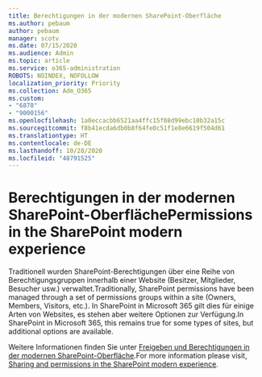 ```yaml
---
title: Berechtigungen in der modernen SharePoint-Oberfläche
ms.author: pebaum
author: pebaum
manager: scotv
ms.date: 07/15/2020
ms.audience: Admin
ms.topic: article
ms.service: o365-administration
ROBOTS: NOINDEX, NOFOLLOW
localization_priority: Priority
ms.collection: Adm_O365
ms.custom:
- "6870"
- "9000156"
ms.openlocfilehash: 1a0eccacbb6521aa4ffc15f08d99ebc10b32a15c
ms.sourcegitcommit: f8b41ecda6db0b8f64fe0c51f1e8e6619f504d61
ms.translationtype: HT
ms.contentlocale: de-DE
ms.lasthandoff: 10/28/2020
ms.locfileid: "48791525"
---
```

# <a name="permissions-in-the-sharepoint-modern-experience"></a><span data-ttu-id="5fbf8-102">Berechtigungen in der modernen SharePoint-Oberfläche</span><span class="sxs-lookup"><span data-stu-id="5fbf8-102">Permissions in the SharePoint modern experience</span></span>

<span data-ttu-id="5fbf8-103">Traditionell wurden SharePoint-Berechtigungen über eine Reihe von Berechtigungsgruppen innerhalb einer Website (Besitzer, Mitglieder, Besucher usw.) verwaltet.</span><span class="sxs-lookup"><span data-stu-id="5fbf8-103">Traditionally, SharePoint permissions have been managed through a set of permissions groups within a site (Owners, Members, Visitors, etc.).</span></span> <span data-ttu-id="5fbf8-104">In SharePoint in Microsoft 365 gilt dies für einige Arten von Websites, es stehen aber weitere Optionen zur Verfügung.</span><span class="sxs-lookup"><span data-stu-id="5fbf8-104">In SharePoint in Microsoft 365, this remains true for some types of sites, but additional options are available.</span></span>  

<span data-ttu-id="5fbf8-105">Weitere Informationen finden Sie unter [Freigeben und Berechtigungen in der modernen SharePoint-Oberfläche](https://docs.microsoft.com/sharepoint/modern-experience-sharing-permissions).</span><span class="sxs-lookup"><span data-stu-id="5fbf8-105">For more information please visit, [Sharing and permissions in the SharePoint modern experience](https://docs.microsoft.com/sharepoint/modern-experience-sharing-permissions).</span></span>
